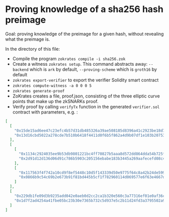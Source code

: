 # Proving knowledge of a sha256 hash preimage

Goal: proving knowledge of the preimage for a given hash, without revealing what the preimage is.

In the directory of this file:

- Compile the program `zokrates compile -i sha256.zok`
- Create a witness `zokrates setup`. This command abstracts away: `--backend` which is `ark` by default, `--proving-scheme` which is `groth16` by default
- `zokrates export-verifier` to export the verifier Solidity smart contract
- `zokrates compute-witness -a 0 0 0 5`
- `zokrates generate-proof`
- ZoKrates creates a file, proof.json, consisting of the three elliptic curve points that make up the zkSNARKs proof.
- Verify proof by calling `verifyTx` function in the generated `verifier.sol` contract with parameters, e.g. :<br>

```json
[
  [
    "0x15de15ad6ee47c23efc4b57d31db485326a39ae508185d8396a41c2923be18d7",
    "0x13d16cbd5022a278cde7b510b6418f4411d0f6b5f862a4d9b07df1e103b20753"
  ],
  [
    [
      "0x1134c2924035ee9b53db9801221bc4ff70827b5aaa8d572dd864dda54b725f6a",
      "0x2d91d12d136d06d91c786b5903c205156ebabe183b3445a269aafecefd08c4e7"
    ],
    [
      "0x117563f4f742a10cd9f8ef5448c10d5f143339d50e9775f64c8a42b24de59986",
      "0x0866b9c54c69b2e673b91f81bd445b5cf1f782960114d069577e6f63e4667de4"
    ]
  ],
  [
    "0x229db1fe09d3b9235add042e0aeb0d2cc2ca1b320e560c3a77316ef01e0af36c",
    "0x1d7f2ad4254a41fbe05bc23b30e7365b732c5d937e5c2b11d24fd3a3795502a9"
  ]
]
```
